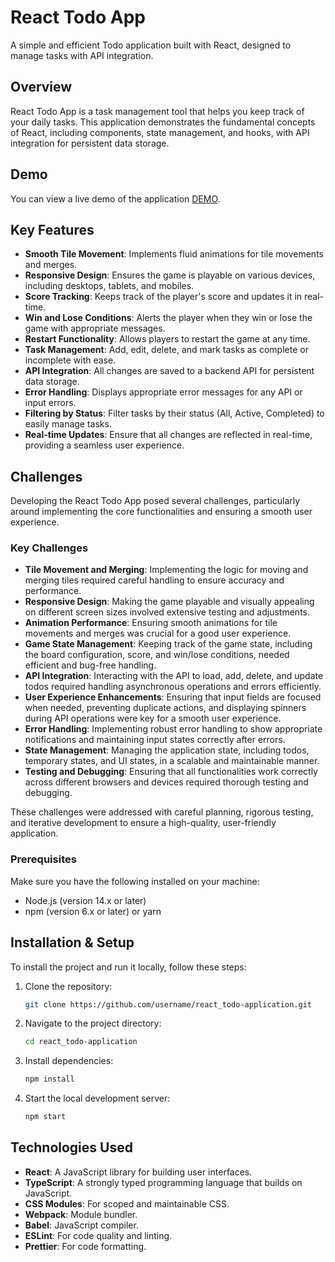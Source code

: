# React Todo App

A simple and efficient Todo application built with React, designed to manage tasks with API integration.

## Overview

React Todo App is a task management tool that helps you keep track of your daily tasks. This application demonstrates the fundamental concepts of React, including components, state management, and hooks, with API integration for persistent data storage.

## Demo

You can view a live demo of the application [DEMO](https://bodyarespect.github.io/react_todo-application/).

## Key Features

- **Smooth Tile Movement**: Implements fluid animations for tile movements and merges.
- **Responsive Design**: Ensures the game is playable on various devices, including desktops, tablets, and mobiles.
- **Score Tracking**: Keeps track of the player's score and updates it in real-time.
- **Win and Lose Conditions**: Alerts the player when they win or lose the game with appropriate messages.
- **Restart Functionality**: Allows players to restart the game at any time.
- **Task Management**: Add, edit, delete, and mark tasks as complete or incomplete with ease.
- **API Integration**: All changes are saved to a backend API for persistent data storage.
- **Error Handling**: Displays appropriate error messages for any API or input errors.
- **Filtering by Status**: Filter tasks by their status (All, Active, Completed) to easily manage tasks.
- **Real-time Updates**: Ensure that all changes are reflected in real-time, providing a seamless user experience.

## Challenges

Developing the React Todo App posed several challenges, particularly around implementing the core functionalities and ensuring a smooth user experience.

### Key Challenges

- **Tile Movement and Merging**: Implementing the logic for moving and merging tiles required careful handling to ensure accuracy and performance.
- **Responsive Design**: Making the game playable and visually appealing on different screen sizes involved extensive testing and adjustments.
- **Animation Performance**: Ensuring smooth animations for tile movements and merges was crucial for a good user experience.
- **Game State Management**: Keeping track of the game state, including the board configuration, score, and win/lose conditions, needed efficient and bug-free handling.
- **API Integration**: Interacting with the API to load, add, delete, and update todos required handling asynchronous operations and errors efficiently.
- **User Experience Enhancements**: Ensuring that input fields are focused when needed, preventing duplicate actions, and displaying spinners during API operations were key for a smooth user experience.
- **Error Handling**: Implementing robust error handling to show appropriate notifications and maintaining input states correctly after errors.
- **State Management**: Managing the application state, including todos, temporary states, and UI states, in a scalable and maintainable manner.
- **Testing and Debugging**: Ensuring that all functionalities work correctly across different browsers and devices required thorough testing and debugging.

These challenges were addressed with careful planning, rigorous testing, and iterative development to ensure a high-quality, user-friendly application.

### Prerequisites

Make sure you have the following installed on your machine:

- Node.js (version 14.x or later)
- npm (version 6.x or later) or yarn

## Installation & Setup

To install the project and run it locally, follow these steps:

1. Clone the repository:
    ```bash
    git clone https://github.com/username/react_todo-application.git
    ```

2. Navigate to the project directory:
    ```bash
    cd react_todo-application
    ```

3. Install dependencies:
    ```bash
    npm install
    ```

4. Start the local development server:
    ```bash
    npm start
    ```

## Technologies Used

- **React**: A JavaScript library for building user interfaces.
- **TypeScript**: A strongly typed programming language that builds on JavaScript.
- **CSS Modules**: For scoped and maintainable CSS.
- **Webpack**: Module bundler.
- **Babel**: JavaScript compiler.
- **ESLint**: For code quality and linting.
- **Prettier**: For code formatting.

